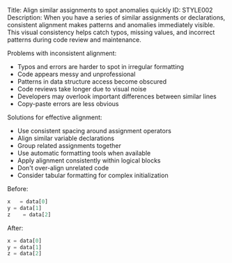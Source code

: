 Title: Align similar assignments to spot anomalies quickly
ID: STYLE002
Description:
When you have a series of similar assignments or declarations, consistent alignment makes patterns and anomalies immediately visible. This visual consistency helps catch typos, missing values, and incorrect patterns during code review and maintenance.

Problems with inconsistent alignment:
- Typos and errors are harder to spot in irregular formatting
- Code appears messy and unprofessional
- Patterns in data structure access become obscured
- Code reviews take longer due to visual noise
- Developers may overlook important differences between similar lines
- Copy-paste errors are less obvious

Solutions for effective alignment:
- Use consistent spacing around assignment operators
- Align similar variable declarations
- Group related assignments together
- Use automatic formatting tools when available
- Apply alignment consistently within logical blocks
- Don't over-align unrelated code
- Consider tabular formatting for complex initialization

Before:
```python
x   = data[0]
y = data[1]
z    = data[2]
```

After:
```python
x = data[0]
y = data[1]
z = data[2]
```
